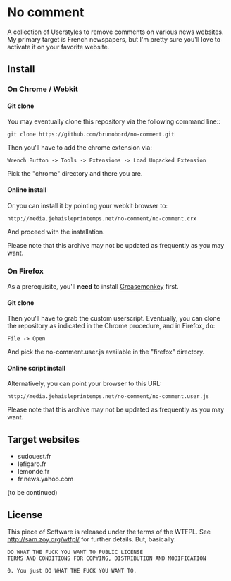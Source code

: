 # No comment

A collection of Userstyles to remove comments on various news websites. 
My primary target is French newspapers, but I'm pretty sure you'll love to
activate it on your favorite website.

## Install

### On Chrome / Webkit

#### Git clone

You may eventually clone this repository via the following command line::

    git clone https://github.com/brunobord/no-comment.git

Then you'll have to add the chrome extension via:

    Wrench Button -> Tools -> Extensions -> Load Unpacked Extension

Pick the "chrome" directory and there you are.

#### Online install

Or you can install it by pointing your webkit browser to:

    http://media.jehaisleprintemps.net/no-comment/no-comment.crx

And proceed with the installation.

Please note that this archive may not be updated as frequently as you may want.

### On Firefox

As a prerequisite, you'll **need** to install [Greasemonkey](https://addons.mozilla.org/en-US/firefox/addon/greasemonkey/)
first.

#### Git clone

Then you'll have to grab the custom userscript. Eventually, you can clone the
repository as indicated in the Chrome procedure, and in Firefox, do:

    File -> Open

And pick the no-comment.user.js available in the "firefox" directory.

#### Online script install

Alternatively, you can point your browser to this URL:
    
    http://media.jehaisleprintemps.net/no-comment/no-comment.user.js

Please note that this archive may not be updated as frequently as you may want.


## Target websites

* sudouest.fr
* lefigaro.fr
* lemonde.fr
* fr.news.yahoo.com

(to be continued)

## License

This piece of Software is released under the terms of the WTFPL. See
http://sam.zoy.org/wtfpl/ for further details. But, basically:



    DO WHAT THE FUCK YOU WANT TO PUBLIC LICENSE 
    TERMS AND CONDITIONS FOR COPYING, DISTRIBUTION AND MODIFICATION 

    0. You just DO WHAT THE FUCK YOU WANT TO. 
    
    
